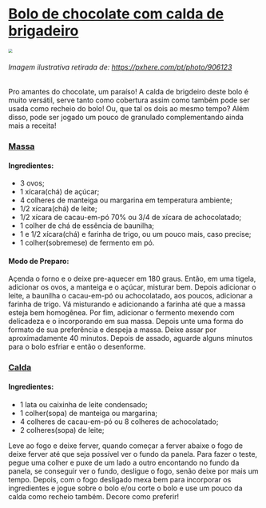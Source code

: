 # 						<u>Bolo de chocolate com calda de brigadeiro</u>

<img src="https://c.pxhere.com/photos/04/41/chocolate_cake_cream_sweet_food_desert-906123.jpg!d" style="zoom: 50%;" />

###### 																																																Imagem ilustrativa retirada de: https://pxhere.com/pt/photo/906123

Pro amantes do chocolate, um paraíso! A calda de brigdeiro deste bolo é muito versátil, serve tanto como cobertura assim como também pode ser usada como recheio do bolo! Ou, que tal os dois ao mesmo tempo? Além disso, pode ser jogado um pouco de granulado complementando ainda mais a receita!

### <u>Massa</u>

#### **Ingredientes:**

- 3 ovos;
- 1 xícara(chá) de açúcar;
- 4 colheres de manteiga ou margarina em temperatura ambiente;
- 1/2 xícara(chá) de leite;
- 1/2 xícara de cacau-em-pó 70% ou 3/4 de xícara de achocolatado;
- 1 colher de chá de essência de baunilha;
- 1 e 1/2 xícara(chá) e farinha de trigo, ou um pouco mais, caso precise;
- 1 colher(sobremese) de fermento em pó.

#### **Modo de Preparo:**

Açenda o forno e o deixe pre-aquecer em 180 graus. Então, em uma tigela, adicionar os ovos, a manteiga e o açúcar, misturar bem. Depois adicionar o leite, a baunilha o cacau-em-pó ou achocolatado, aos poucos, adicionar a farinha de trigo. Vá misturando e adicionando a farinha até que a massa esteja bem homogênea. Por fim, adicionar o fermento mexendo com delicadeza e o incorporando em sua massa. Depois unte uma forma do formato de sua preferência e despeja a massa. Deixe assar por aproximadamente 40 minutos. Depois de assado, aguarde alguns minutos para o bolo esfriar e então o desenforme.

### <u>**Calda**</u>

#### Ingredientes: 

- 1 lata ou caixinha de leite condensado;
- 1 colher(sopa) de manteiga ou margarina;
- 4 colheres de cacau-em-pó ou 8 colheres de achocolatado;
- 2 colheres(sopa) de leite;

Leve ao fogo e deixe ferver, quando começar a ferver abaixe o fogo de deixe ferver até que seja possível ver o fundo da panela. Para fazer o teste, pegue uma colher e puxe de um lado a outro encontando no fundo da panela, se conseguir ver o fundo, desligue o fogo, senão deixe por mais um tempo. Depois, com o fogo desligado mexa bem para incorporar os ingredientes e jogue sobre o bolo e/ou corte o bolo e use um pouco da calda como recheio também. Decore como preferir!
